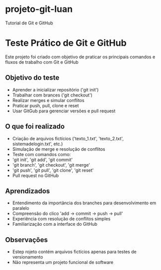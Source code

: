 # projeto-git-luan
Tutorial de Git e GitHub

# Teste Prático de Git e GitHub

Este projeto foi criado com objetivo de praticar os principais comandos e
fluxos de trabalho com Git e GitHub

## Objetivo do teste

- Aprender a inicializar repositório ('git init')
- Trabalhar com brances ('git checkout')
- Realizar merges e simular conflitos
- Praticar push, pull, clone e reset
- Usar GitGub para gerenciar versões e pull request

## O que foi realizado

- Criação de arquivos fictícios ('texto_1.txt', 'texto_2.txt',
sistemadelogin.txt', etc.)
- Simulação de merge e resolução de conflitos
- Teste com comandos como:
 - 'git init', 'git add', 'git commit'
 - 'git branch', 'git checkout', 'git merge'
 - 'git push', 'git pull', 'git clone', 'git reset'
 - Pull request no GitHub

## Aprendizados

- Entendimento da importância dos branches para desenvolvimento em paralelo
- Compreensão do clico 'add -> commit -> push -> pull'
- Experiência com resolução de conflitos simples
- Familiarização com a interface do GitHub

## Observações

- Estep rojeto contém arquivos fictícios apenas para testes de versionamento
- Não representa um projeto funcional de software
